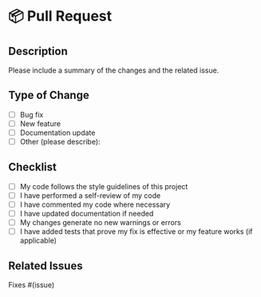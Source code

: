 # 📦 Pull Request

## Description
Please include a summary of the changes and the related issue. 

## Type of Change
- [ ] Bug fix
- [ ] New feature
- [ ] Documentation update
- [ ] Other (please describe):

## Checklist
- [ ] My code follows the style guidelines of this project
- [ ] I have performed a self-review of my code
- [ ] I have commented my code where necessary
- [ ] I have updated documentation if needed
- [ ] My changes generate no new warnings or errors
- [ ] I have added tests that prove my fix is effective or my feature works (if applicable)

## Related Issues
Fixes #(issue)

